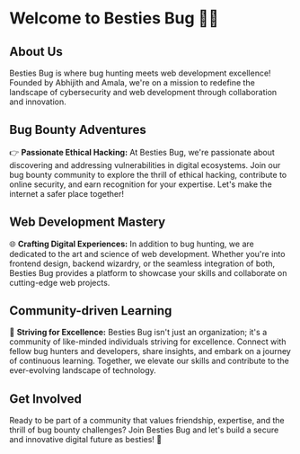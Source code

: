 # Welcome to Besties Bug 🐞🚀

## About Us
Besties Bug is where bug hunting meets web development excellence! Founded by Abhijith and Amala, we're on a mission to redefine the landscape of cybersecurity and web development through collaboration and innovation.

## Bug Bounty Adventures
👉 **Passionate Ethical Hacking:** At Besties Bug, we're passionate about discovering and addressing vulnerabilities in digital ecosystems. Join our bug bounty community to explore the thrill of ethical hacking, contribute to online security, and earn recognition for your expertise. Let's make the internet a safer place together!

## Web Development Mastery
🌐 **Crafting Digital Experiences:** In addition to bug hunting, we are dedicated to the art and science of web development. Whether you're into frontend design, backend wizardry, or the seamless integration of both, Besties Bug provides a platform to showcase your skills and collaborate on cutting-edge web projects.

## Community-driven Learning
🤝 **Striving for Excellence:** Besties Bug isn't just an organization; it's a community of like-minded individuals striving for excellence. Connect with fellow bug hunters and developers, share insights, and embark on a journey of continuous learning. Together, we elevate our skills and contribute to the ever-evolving landscape of technology.

## Get Involved
Ready to be part of a community that values friendship, expertise, and the thrill of bug bounty challenges? Join Besties Bug and let's build a secure and innovative digital future as besties! 🚀
